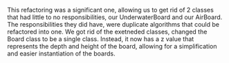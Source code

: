 This refactoring was a significant one, allowing us to get rid of 2 classes that had little to no responsibilities, our UnderwaterBoard and our AirBoard. The responsibilities they did have, were duplicate algorithms that could be refactored into one. We got rid of the exetneded classes, changed the Board class to be a single class. Instead, it now has a z value that represents the depth and height of the board, allowing for a simplification and easier instantiation of the boards.
